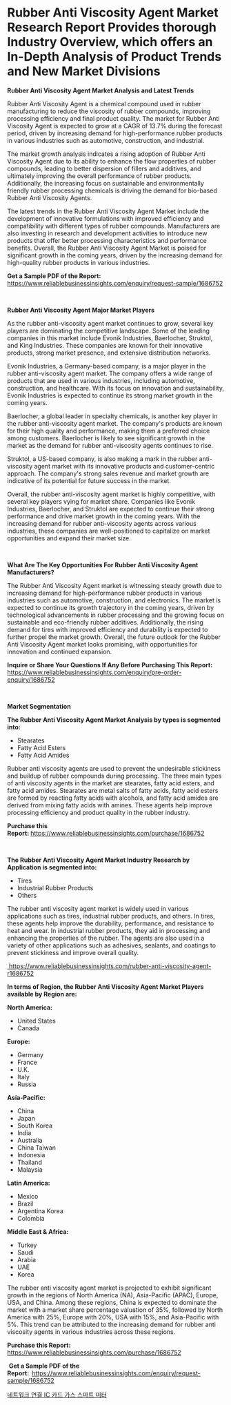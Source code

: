 <p><h1>Rubber Anti Viscosity Agent Market Research Report Provides thorough Industry Overview, which offers an In-Depth Analysis of Product Trends and New Market Divisions</h1></p><p><strong>Rubber Anti Viscosity Agent Market Analysis and Latest Trends</strong></p>
<p><p>Rubber Anti Viscosity Agent is a chemical compound used in rubber manufacturing to reduce the viscosity of rubber compounds, improving processing efficiency and final product quality. The market for Rubber Anti Viscosity Agent is expected to grow at a CAGR of 13.7% during the forecast period, driven by increasing demand for high-performance rubber products in various industries such as automotive, construction, and industrial.</p><p>The market growth analysis indicates a rising adoption of Rubber Anti Viscosity Agent due to its ability to enhance the flow properties of rubber compounds, leading to better dispersion of fillers and additives, and ultimately improving the overall performance of rubber products. Additionally, the increasing focus on sustainable and environmentally friendly rubber processing chemicals is driving the demand for bio-based Rubber Anti Viscosity Agents.</p><p>The latest trends in the Rubber Anti Viscosity Agent Market include the development of innovative formulations with improved efficiency and compatibility with different types of rubber compounds. Manufacturers are also investing in research and development activities to introduce new products that offer better processing characteristics and performance benefits. Overall, the Rubber Anti Viscosity Agent Market is poised for significant growth in the coming years, driven by the increasing demand for high-quality rubber products in various industries.</p></p>
<p><strong>Get a Sample PDF of the Report:&nbsp;</strong> <a href="https://www.reliablebusinessinsights.com/enquiry/request-sample/1686752">https://www.reliablebusinessinsights.com/enquiry/request-sample/1686752</a></p>
<p>&nbsp;</p>
<p><strong>Rubber Anti Viscosity Agent Major Market Players</strong></p>
<p><p>As the rubber anti-viscosity agent market continues to grow, several key players are dominating the competitive landscape. Some of the leading companies in this market include Evonik Industries, Baerlocher, Struktol, and King Industries. These companies are known for their innovative products, strong market presence, and extensive distribution networks.</p><p>Evonik Industries, a Germany-based company, is a major player in the rubber anti-viscosity agent market. The company offers a wide range of products that are used in various industries, including automotive, construction, and healthcare. With its focus on innovation and sustainability, Evonik Industries is expected to continue its strong market growth in the coming years.</p><p>Baerlocher, a global leader in specialty chemicals, is another key player in the rubber anti-viscosity agent market. The company's products are known for their high quality and performance, making them a preferred choice among customers. Baerlocher is likely to see significant growth in the market as the demand for rubber anti-viscosity agents continues to rise.</p><p>Struktol, a US-based company, is also making a mark in the rubber anti-viscosity agent market with its innovative products and customer-centric approach. The company's strong sales revenue and market growth are indicative of its potential for future success in the market.</p><p>Overall, the rubber anti-viscosity agent market is highly competitive, with several key players vying for market share. Companies like Evonik Industries, Baerlocher, and Struktol are expected to continue their strong performance and drive market growth in the coming years. With the increasing demand for rubber anti-viscosity agents across various industries, these companies are well-positioned to capitalize on market opportunities and expand their market size.</p></p>
<p>&nbsp;</p>
<p><strong>What Are The Key Opportunities For Rubber Anti Viscosity Agent Manufacturers?</strong></p>
<p><p>The Rubber Anti Viscosity Agent market is witnessing steady growth due to increasing demand for high-performance rubber products in various industries such as automotive, construction, and electronics. The market is expected to continue its growth trajectory in the coming years, driven by technological advancements in rubber processing and the growing focus on sustainable and eco-friendly rubber additives. Additionally, the rising demand for tires with improved efficiency and durability is expected to further propel the market growth. Overall, the future outlook for the Rubber Anti Viscosity Agent market looks promising, with opportunities for innovation and continued expansion.</p></p>
<p><strong>Inquire or Share Your Questions If Any Before Purchasing This Report:</strong> <a href="https://www.reliablebusinessinsights.com/enquiry/pre-order-enquiry/1686752">https://www.reliablebusinessinsights.com/enquiry/pre-order-enquiry/1686752</a></p>
<p>&nbsp;</p>
<p><strong>Market Segmentation</strong></p>
<p><strong>The Rubber Anti Viscosity Agent Market Analysis by types is segmented into:</strong></p>
<p><ul><li>Stearates</li><li>Fatty Acid Esters</li><li>Fatty Acid Amides</li></ul></p>
<p><p>Rubber anti viscosity agents are used to prevent the undesirable stickiness and buildup of rubber compounds during processing. The three main types of anti viscosity agents in the market are stearates, fatty acid esters, and fatty acid amides. Stearates are metal salts of fatty acids, fatty acid esters are formed by reacting fatty acids with alcohols, and fatty acid amides are derived from mixing fatty acids with amines. These agents help improve processing efficiency and product quality in the rubber industry.</p></p>
<p><strong>Purchase this Report:&nbsp;</strong><a href="https://www.reliablebusinessinsights.com/purchase/1686752">https://www.reliablebusinessinsights.com/purchase/1686752</a></p>
<p>&nbsp;</p>
<p><strong>The Rubber Anti Viscosity Agent Market Industry Research by Application is segmented into:</strong></p>
<p><ul><li>Tires</li><li>Industrial Rubber Products</li><li>Others</li></ul></p>
<p><p>The rubber anti viscosity agent market is widely used in various applications such as tires, industrial rubber products, and others. In tires, these agents help improve the durability, performance, and resistance to heat and wear. In industrial rubber products, they aid in processing and enhancing the properties of the rubber. The agents are also used in a variety of other applications such as adhesives, sealants, and coatings to prevent stickiness and improve overall quality.</p></p>
<p><a href="https://www.reliablebusinessinsights.com/rubber-anti-viscosity-agent-r1686752">&nbsp;https://www.reliablebusinessinsights.com/rubber-anti-viscosity-agent-r1686752</a></p>
<p><strong>In terms of Region, the Rubber Anti Viscosity Agent Market Players available by Region are:</strong></p>
<p>
    <p> <strong> North America: </strong>
        <ul>
            <li>United States</li>
            <li>Canada</li>
        </ul>
        </p> 
    <p> <strong> Europe: </strong>
        <ul>
            <li>Germany</li>
            <li>France</li>
            <li>U.K.</li>
            <li>Italy</li>
            <li>Russia</li>
        </ul>
        </p> 
    <p> <strong> Asia-Pacific: </strong>
        <ul>
            <li>China</li>
            <li>Japan</li>
            <li>South Korea</li>
            <li>India</li>
            <li>Australia</li>
            <li>China Taiwan</li>
            <li>Indonesia</li>
            <li>Thailand</li>
            <li>Malaysia</li>
        </ul>
        </p> 
    <p> <strong> Latin America: </strong>
        <ul>
            <li>Mexico</li>
            <li>Brazil</li>
            <li>Argentina Korea</li>
            <li>Colombia</li>
        </ul>
        </p> 
    <p> <strong> Middle East & Africa: </strong>
        <ul>
            <li>Turkey</li>
            <li>Saudi</li>
            <li>Arabia</li>
            <li>UAE</li>
            <li>Korea</li>
        </ul>
    </p>
    </p>
<p><p>The rubber anti viscosity agent market is projected to exhibit significant growth in the regions of North America (NA), Asia-Pacific (APAC), Europe, USA, and China. Among these regions, China is expected to dominate the market with a market share percentage valuation of 35%, followed by North America with 25%, Europe with 20%, USA with 15%, and Asia-Pacific with 5%. This trend can be attributed to the increasing demand for rubber anti viscosity agents in various industries across these regions.</p></p>
<p><strong>Purchase this Report: </strong><a href="https://www.reliablebusinessinsights.com/purchase/1686752">https://www.reliablebusinessinsights.com/purchase/1686752</a></p>
<p>&nbsp;<strong>Get a Sample PDF of the Report:&nbsp;&nbsp;</strong><a href="https://www.reliablebusinessinsights.com/enquiry/request-sample/1686752">https://www.reliablebusinessinsights.com/enquiry/request-sample/1686752</a></p>
<p><strong></strong></p>
<p><p><a href="https://github.com/Evans21Bill/Market-Research-Report-List-1/blob/main/1981660106121.md">네트워크 연결 IC 카드 가스 스마트 미터</a></p></p>